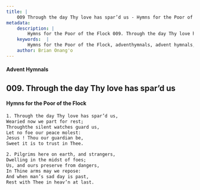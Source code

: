 ```yaml
---
title: |
    009 Through the day Thy love has spar’d us - Hymns for the Poor of the Flock
metadata:
    description: |
        Hymns for the Poor of the Flock 009. Through the day Thy love has spar’d us. Through the day Thy love has spar’d us,  Wearied now we part for rest;  Throughthe silent watches guard us, Let no foe our peace molest: Jesus ! Thou our guardian be, Sweet it is to trust in Thee. 
    keywords:  |
        Hymns for the Poor of the Flock, adventhymnals, advent hymnals, Through the day Thy love has spar’d us, Through the day Thy love has spar’d us, , 
    author: Brian Onang'o
---
```


#### Advent Hymnals
## 009. Through the day Thy love has spar’d us
####  Hymns for the Poor of the Flock

```txt
1. Through the day Thy love has spar’d us, 
Wearied now we part for rest; 
Throughthe silent watches guard us,
Let no foe our peace molest:
Jesus ! Thou our guardian be,
Sweet it is to trust in Thee.

2. Pilgrims here on earth, and strangers, 
Dwelling in the midst of foes;
Us, and ours preserve from dangers, 
In Thine arms may we repose:
And when man’s sad day is past,
Rest with Thee in heav’n at last.
```